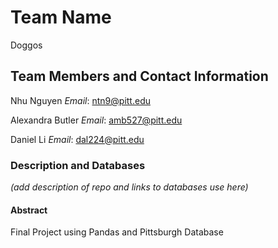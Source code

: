 # Team Name

Doggos

## Team Members and Contact Information

Nhu Nguyen			*Email*: ntn9@pitt.edu

Alexandra Butler 	*Email*: amb527@pitt.edu

Daniel Li					*Email*: dal224@pitt.edu

### Description and Databases

*(add description of repo and links to databases use here)*

#### Abstract

Final Project using Pandas and Pittsburgh Database
